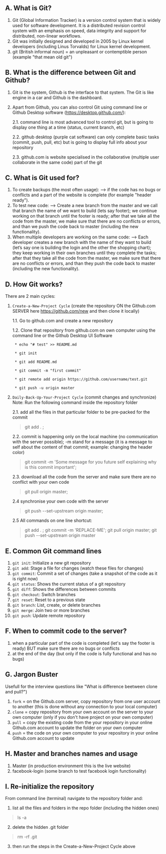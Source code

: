 ## A. What is Git?


1. Git (Global Information Tracker) is a version control system that is widely used for software development. It is a distributed revision control system with an emphasis on speed, data integrity and support for distributed, non-linear workflows.
2. Git was initially designed and developed in 2005 by Linux kernel developers (including Linus Torvalds) for Linux kernel development.
3. git (British informal noun) = an unpleasant or contemptible person (example "that mean old git")


## B. What is the difference between Git and Github?

1. Git is the system, Github is the interface to that system. The Git is like engine in a car and Github is the dashboard.
2. Apart from Github, you can also control Git using command line or Github Desktop software (https://desktop.github.com/):

    2.1. command line is most advanced tool to control git, but is going to display one thing at a time (status, current branch, etc)

    2.2. github desktop (purple cat software) can only complete basic tasks (commit, push, pull, etc) but is going to display full info about your repository

    2.3. github.com is website specialised in the collaborative (multiple user collaborate in the same code) part of the git


## C. What is Git used for?
1. To create backups (the most often usage):
        --> if the code has no bugs or conflicts and a part of the website is complete (for example "header ready").
2. To test new code:
        --> Create a new branch from the master and we call that branch the name of we want to build (lets say footer); we continue working on that branch until the footer is ready; after that we take all the code from the master, we make sure that there are no conflicts or errors, and than we push the code back to master (including the new functionality).
3. When multiple developers are working on the same code:
        --> Each developer creates a new branch with the name of they want to build (let’s say one is building the login and the other the shopping chart); they keep working in their own branches until they complete the tasks; after that they take all the code from the master, we make sure that there are no conflicts or errors, and than they push the code back to master (including the new functionality).


## D. How Git works?

There are 2 main cycles:

1. `Create-a-New-Project Cycle` (create the repository ON the Github.com SERVER here https://github.com/new and then clone it locally)

    1.1. Go to github.com and create a new repository

    1.2. Clone that repository from github.com on own computer using the command line or the Github Desktop UI Software

        * echo "# test" >> README.md

        * git init

        * git add README.md

        * git commit -m "first commit"

        * git remote add origin https://github.com/username/test.git

        * git push -u origin master

2. `Daily-Back-Up-Your-Project Cycle` (commit changes and synchronize)
        Note: Run the following command inside the repository folder

    2.1. add all the files in that particular folder to be pre-packed for the commit
    > git add . ;

    2.2. commit is happening only on the local machine (no communication with the server possible); -m stand for a message (it is a message to self about the content of that commit; example: changing the header color)
    > git commit -m 'Some message for you future self explaining why is this commit important';

    2.3. download all the code from the server and make sure there are no conflict with your own code
    >git pull origin master;

    2.4 synchronise your own code with the server
    >git push --set-upstream origin master;

    2.5 All commands on one line shortcut:
    > git add . ; git commit -m 'REPLACE-ME'; git pull origin master; git push --set-upstream origin master


## E. Common Git command lines

1. `git init`: Initialize a new git repository
2. `git add`: Stage a file for changes (watch these files for changes)
3. `git commit`: Commit a set of changes (take a snapshot of the code as it is right now)
4. `git status`: Shows the current status of a git repository
5. `git diff`: Shows the differences between commits
6. `git checkout`: Switch branches
7. `git reset`: Reset to a previous state
8. `git branch`: List, create, or delete branches
9. `git merge`: Join two or more branches
10. `git push`: Update remote repository


## F. When to commit code to the server?
1. when a particular part of the code is completed (let's say the footer is ready) BUT make sure there are no bugs or conflicts
2. at the end of the day (but only if the code is fully functional and has no bugs)




## G. Jargon Buster
Usefull for the interview questions like "What is difference beetween clone and pull?")
1. `fork` = on the Github.com server, copy repository from one user account to another (this is done without any connection to your local computer)
2. `clone` = copy repository from your own account on the server to your own computer (only if you don't have project on your own computer)
3. `pull` = copy the existing code from the your repository in your online Github.com account to update the folder on your own computer
4. `push` = the code on your own computer to your repository in your online Github.com account to update




## H. Master and branches names and usage
1. Master (in production environment this is the live website)
2. facebook-login (some branch to test facebook login functionality)





## I. Re-initialize the repository

From command line (terminal) navigate to the repository folder and:
1. list all the files and folders in the repo folder (including the hidden ones)
> ls -a

2. delete the hidden .git folder
> rm -rf .git

3. then run the steps in the Create-a-New-Project Cycle above
